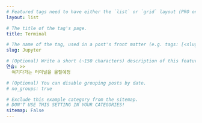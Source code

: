 ```yaml
---
# Featured tags need to have either the `list` or `grid` layout (PRO only).
layout: list

# The title of the tag's page.
title: Terminal

# The name of the tag, used in a post's front matter (e.g. tags: [<slug>]).
slug: Jupyter

# (Optional) Write a short (~150 characters) description of this featured tag.
연습: >>
  여기다가는 터미널을 올릴예정

# (Optional) You can disable grouping posts by date.
# no_groups: true

# Exclude this example category from the sitemap.
# DON'T USE THIS SETTING IN YOUR CATEGORIES!
sitemap: False
---
```

